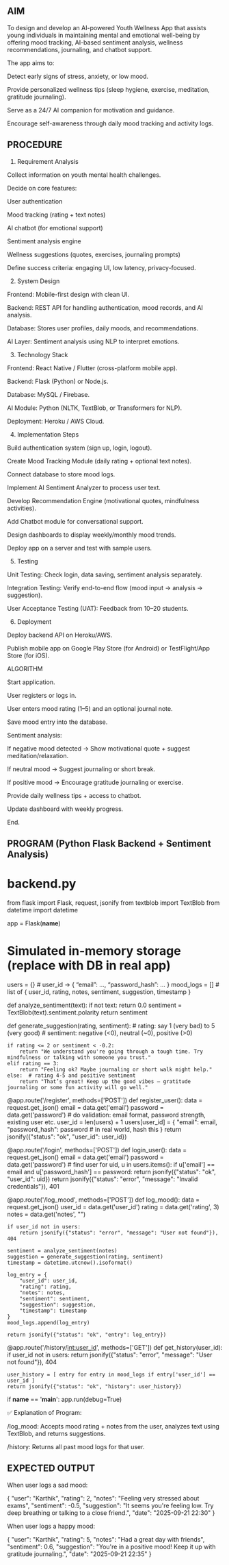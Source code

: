 ## AIM

To design and develop an AI-powered Youth Wellness App that assists young individuals in maintaining mental and emotional well-being by offering mood tracking, AI-based sentiment analysis, wellness recommendations, journaling, and chatbot support.

The app aims to:

Detect early signs of stress, anxiety, or low mood.

Provide personalized wellness tips (sleep hygiene, exercise, meditation, gratitude journaling).

Serve as a 24/7 AI companion for motivation and guidance.

Encourage self-awareness through daily mood tracking and activity logs.

## PROCEDURE
1. Requirement Analysis

Collect information on youth mental health challenges.

Decide on core features:

User authentication

Mood tracking (rating + text notes)

AI chatbot (for emotional support)

Sentiment analysis engine

Wellness suggestions (quotes, exercises, journaling prompts)

Define success criteria: engaging UI, low latency, privacy-focused.

2. System Design

Frontend: Mobile-first design with clean UI.

Backend: REST API for handling authentication, mood records, and AI analysis.

Database: Stores user profiles, daily moods, and recommendations.

AI Layer: Sentiment analysis using NLP to interpret emotions.

3. Technology Stack

Frontend: React Native / Flutter (cross-platform mobile app).

Backend: Flask (Python) or Node.js.

Database: MySQL / Firebase.

AI Module: Python (NLTK, TextBlob, or Transformers for NLP).

Deployment: Heroku / AWS Cloud.

4. Implementation Steps

Build authentication system (sign up, login, logout).

Create Mood Tracking Module (daily rating + optional text notes).

Connect database to store mood logs.

Implement AI Sentiment Analyzer to process user text.

Develop Recommendation Engine (motivational quotes, mindfulness activities).

Add Chatbot module for conversational support.

Design dashboards to display weekly/monthly mood trends.

Deploy app on a server and test with sample users.

5. Testing

Unit Testing: Check login, data saving, sentiment analysis separately.

Integration Testing: Verify end-to-end flow (mood input → analysis → suggestion).

User Acceptance Testing (UAT): Feedback from 10–20 students.

6. Deployment

Deploy backend API on Heroku/AWS.

Publish mobile app on Google Play Store (for Android) or TestFlight/App Store (for iOS).

ALGORITHM

Start application.

User registers or logs in.

User enters mood rating (1–5) and an optional journal note.

Save mood entry into the database.

Sentiment analysis:

If negative mood detected → Show motivational quote + suggest meditation/relaxation.

If neutral mood → Suggest journaling or short break.

If positive mood → Encourage gratitude journaling or exercise.

Provide daily wellness tips + access to chatbot.

Update dashboard with weekly progress.

End.

 ## PROGRAM (Python Flask Backend + Sentiment Analysis)
# backend.py

from flask import Flask, request, jsonify
from textblob import TextBlob
from datetime import datetime

app = Flask(__name__)

# Simulated in-memory storage (replace with DB in real app)
users = {}           # user_id -> { “email”: ..., “password_hash”: ... }
mood_logs = []       # list of { user_id, rating, notes, sentiment, suggestion, timestamp }

def analyze_sentiment(text):
    if not text:
        return 0.0
    sentiment = TextBlob(text).sentiment.polarity
    return sentiment

def generate_suggestion(rating, sentiment):
    # rating: say 1 (very bad) to 5 (very good)
    # sentiment: negative (<0), neutral (~0), positive (>0)

    if rating <= 2 or sentiment < -0.2:
        return "We understand you're going through a tough time. Try mindfulness or talking with someone you trust."
    elif rating == 3:
        return "Feeling ok? Maybe journaling or short walk might help."
    else:  # rating 4-5 and positive sentiment
        return "That’s great! Keep up the good vibes — gratitude journaling or some fun activity will go well."

@app.route('/register', methods=['POST'])
def register_user():
    data = request.get_json()
    email = data.get('email')
    password = data.get('password')
    # do validation: email format, password strength, existing user etc.
    user_id = len(users) + 1
    users[user_id] = {
        "email": email,
        "password_hash": password  # in real world, hash this
    }
    return jsonify({"status": "ok", "user_id": user_id})

@app.route('/login', methods=['POST'])
def login_user():
    data = request.get_json()
    email = data.get('email')
    password = data.get('password')
    # find user
    for uid, u in users.items():
        if u['email'] == email and u['password_hash'] == password:
            return jsonify({"status": "ok", "user_id": uid})
    return jsonify({"status": "error", "message": "Invalid credentials"}), 401

@app.route('/log_mood', methods=['POST'])
def log_mood():
    data = request.get_json()
    user_id = data.get('user_id')
    rating = data.get('rating', 3)
    notes = data.get('notes', "")

    if user_id not in users:
        return jsonify({"status": "error", "message": "User not found"}), 404

    sentiment = analyze_sentiment(notes)
    suggestion = generate_suggestion(rating, sentiment)
    timestamp = datetime.utcnow().isoformat()

    log_entry = {
        "user_id": user_id,
        "rating": rating,
        "notes": notes,
        "sentiment": sentiment,
        "suggestion": suggestion,
        "timestamp": timestamp
    }
    mood_logs.append(log_entry)

    return jsonify({"status": "ok", "entry": log_entry})

@app.route('/history/<int:user_id>', methods=['GET'])
def get_history(user_id):
    if user_id not in users:
        return jsonify({"status": "error", "message": "User not found"}), 404

    user_history = [ entry for entry in mood_logs if entry['user_id'] == user_id ]
    return jsonify({"status": "ok", "history": user_history})

if __name__ == '__main__':
    app.run(debug=True)



✅ Explanation of Program:

/log_mood: Accepts mood rating + notes from the user, analyzes text using TextBlob, and returns suggestions.

/history: Returns all past mood logs for that user.

## EXPECTED OUTPUT

When user logs a sad mood:

{
  "user": "Karthik",
  "rating": 2,
  "notes": "Feeling very stressed about exams",
  "sentiment": -0.5,
  "suggestion": "It seems you're feeling low. Try deep breathing or talking to a close friend.",
  "date": "2025-09-21 22:30"
}


When user logs a happy mood:

{
  "user": "Karthik",
  "rating": 5,
  "notes": "Had a great day with friends",
  "sentiment": 0.6,
  "suggestion": "You're in a positive mood! Keep it up with gratitude journaling.",
  "date": "2025-09-21 22:35"
}  
